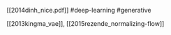 [[2014dinh_nice.pdf]]
#deep-learning #generative

[[2013kingma_vae]], [[2015rezende_normalizing-flow]]
